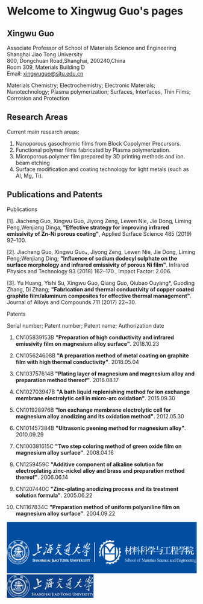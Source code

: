 # Welcome to Xingwug Guo's pages
## Xingwu Guo
Associate Professor of School of Materials Science and Engineering  
Shanghai Jiao Tong University  
800, Dongchuan Road,Shanghai, 200240,China  
Room 309, Materials Building D  
Email: xingwuguo@sjtu.edu.cn  

Materials Chemistry; Electrochemistry; Electronic Materials; Nanotechnology; Plasma polymerization; Surfaces, Interfaces, Thin Films; Corrosion and Protection



## Research Areas

Current main research areas:
1) Nanoporous gasochromic films from Block Copolymer Precursors.
2) Functional polymer films fabricated by Plasma polymerization.
3) Microporous polymer film prepared by 3D printing methods and ion. beam etching
4) Surface modification and coating technology for light metals (such as Al, Mg, Ti).




## Publications and Patents

 Publications

[1]. Jiacheng Guo, Xingwu Guo, Jiyong Zeng, Lewen Nie, Jie Dong, Liming Peng,Wenjiang Dinga, **"Effective strategy for improving infrared emissivity of Zn-Ni porous coating"**, Applied Surface Science 485 (2019) 92–100.

[2]. Jiacheng Guo, Xingwu Guo⁎, Jiyong Zeng, Lewen Nie, Jie Dong, Liming Peng;Wenjiang Ding; **"Influence of sodium dodecyl sulphate on the surface morphology and infrared emissivity of porous Ni film"**. Infrared Physics and Technology 93 (2018) 162–170., Impact Factor: 2.006.

[3]. Yu Huang, Yishi Su, Xingwu Guo, Qiang Guo, Qiubao Ouyang*, Guoding Zhang, Di Zhang; **"Fabrication and thermal conductivity of copper coated graphite film/aluminum composites for effective thermal management"**. Journal of Alloys and Compounds 711 (2017) 22~30.



Patents

Serial number;	Patent number;	Patent name;	 Authorization date


1.	CN105839153B	**"Preparation of high conductivity and infrared emissivity film on magnesium alloy surface"**.	2018.10.23

2.	CN105624608B	**"A preparation method of metal coating on graphite film with high thermal conductivity"**.	2018.05.04

3.	CN103757614B	**"Plating layer of magnesium and magnesium alloy and preparation method thereof"**.	2016.08.17

4.	CN102703947B	**"A bath liquid replenishing method for ion exchange membrane electrolytic cell in micro-arc oxidation"**.	2015.09.30

5.	CN101928976B	**"Ion exchange membrane electrolytic cell for magnesium alloy anodizing and its oxidation method"**.	2012.05.30

6.	CN101457384B	**"Ultrasonic peening method for magnesium alloy"**.	2010.09.29

7.	CN100381615C	**"Two step coloring method of green oxide film on magnesium alloy surface"**.	2008.04.16

8.	CN1259459C	**"Additive component of alkaline solution for electroplating zinc-nickel alloy and brass and preparation method thereof"**.	2006.06.14

9.	CN1207440C	**"Zinc-plating anodizing process and its treatment solution formula"**.	2005.06.22

10.	CN1167834C	**"Preparation method of uniform polyaniline film on magnesium alloy surface"**.	2004.09.22


[![School of Materials Science and Engineering](images/SMSE.gif)](https://smse.sjtu.edu.cn) 
[![Shanghai Jiao Tong University](images/SJTU.jpeg)](https://www.sjtu.edu.cn)
